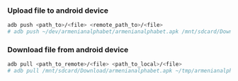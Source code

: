 ### Upload file to android device
```bash
adb push <path_to>/<file> <remote_path_to>/<file>
# adb push ~/dev/armenianalphabet/armenianalphabet.apk /mnt/sdcard/Download/armenianalphabet.apk
```

### Download file from android device
```bash
adb pull <path_to_remote>/<file> <path_to_local>/<file>
# adb pull /mnt/sdcard/Download/armenianalphabet.apk ~/tmp/armenianalphabet.apk
```

